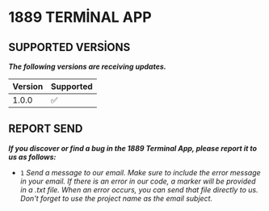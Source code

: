 # 1889 TERMİNAL APP



## SUPPORTED VERSİONS

***The following versions are receiving updates.***



| Version | Supported          |
| ------- | ------------------ |
| 1.0.0   | :white_check_mark: |



##  REPORT SEND

***If you discover or find a bug in the 1889 Terminal App, please report it to us as follows:***

 - ` 1 ` *Send a message to our email. Make sure to include the error message in your email. If there is an error in our code, a marker will be provided in a .txt file.
When an error occurs, you can send that file directly to us. Don't forget to use the project name as the email subject.*
